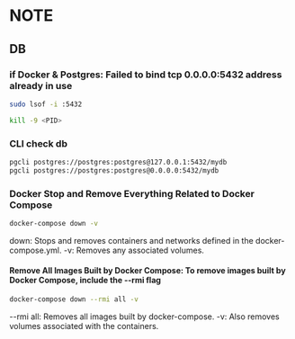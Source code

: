 # NOTE

## DB

### if Docker & Postgres: Failed to bind tcp 0.0.0.0:5432 address already in use

``` bash
sudo lsof -i :5432
```

``` bash
kill -9 <PID>
```

### CLI check db

``` bash
pgcli postgres://postgres:postgres@127.0.0.1:5432/mydb
pgcli postgres://postgres:postgres@0.0.0.0:5432/mydb
```

### Docker Stop and Remove Everything Related to Docker Compose

```bash
docker-compose down -v
```

down: Stops and removes containers and networks defined in the docker-compose.yml.
-v: Removes any associated volumes.

#### Remove All Images Built by Docker Compose: To remove images built by Docker Compose, include the --rmi flag

```bash
docker-compose down --rmi all -v
```

--rmi all: Removes all images built by docker-compose.
-v: Also removes volumes associated with the containers.
